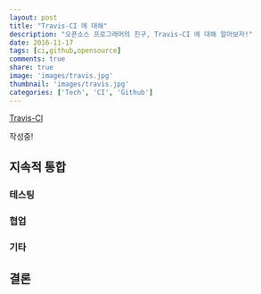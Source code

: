 ```yaml
---
layout: post
title: "Travis-CI 에 대해"
description: "오픈소스 프로그래머의 친구, Travis-CI 에 대해 알아보자!"
date: 2016-11-17
tags: [ci,github,opensource]
comments: true
share: true
image: 'images/travis.jpg'
thumbnail: 'images/travis.jpg'
categories: ['Tech', 'CI', 'Github']
---
```


<!-- toc -->

[Travis-CI](https://travis-ci.org/)

작성중!

## 지속적 통합

### 테스팅

### 협업

### 기타

## 결론
